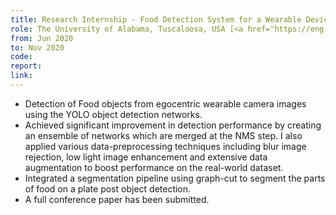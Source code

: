 ```yaml
---
title: Research Internship - Food Detection System for a Wearable Device
role: The University of Alabama, Tuscaloosa, USA [<a href="https://eng.ua.edu/eng-directory/dr-edward-sazonov/">Dr. Edward Sazonov</a>]
from: Jun 2020
to: Nov 2020
code:
report:
link:
---
```

<ul>
<li>Detection of Food objects from egocentric wearable camera images using the YOLO object detection networks.</li>
<li>Achieved significant improvement in detection performance by creating an ensemble of networks which are
merged at the NMS step. I also applied various data-preprocessing techniques including blur image rejection,
low light image enhancement and extensive data augmentation to boost performance on the real-world dataset.</li>
<li>Integrated a segmentation pipeline using graph-cut to segment the parts of food on a plate post object detection.</li>
<li>A full conference paper has been submitted.</li>
</ul>